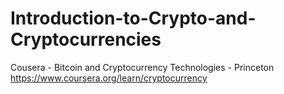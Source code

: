 # Introduction-to-Crypto-and-Cryptocurrencies
Cousera - Bitcoin and Cryptocurrency Technologies - Princeton
https://www.coursera.org/learn/cryptocurrency
